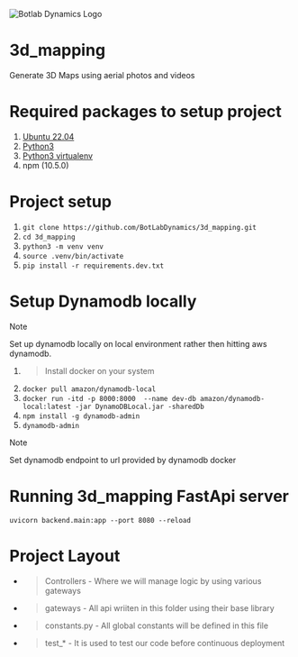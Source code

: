 ![Botlab Dynamics Logo](https://botlabdynamics.com/sites/default/files/2022-11/BL%20Botlab%20Dynamics%20%281%29.png)

# 3d_mapping
Generate 3D Maps using aerial photos and videos

# Required packages to setup project
1. [Ubuntu 22.04](https://releases.ubuntu.com/jammy/)
2. [Python3](https://www.python.org/ftp/python/3.10.12/Python-3.10.12.tar.xz) 
3. [Python3 virtualenv](https://pypi.org/project/virtualenv/)
4. npm (10.5.0)

# Project setup
1. `git clone https://github.com/BotLabDynamics/3d_mapping.git`
2. `cd 3d_mapping`
3. `python3 -m venv venv`
4. `source .venv/bin/activate`
5. `pip install -r requirements.dev.txt`

# Setup Dynamodb locally
> [!NOTE]
> Set up dynamodb locally on local environment rather then hitting aws dynamodb.

1. > Install docker on your system
2. `docker pull amazon/dynamodb-local`
3. `docker run -itd -p 8000:8000  --name dev-db amazon/dynamodb-local:latest -jar DynamoDBLocal.jar -sharedDb`
4. `npm install -g dynamodb-admin`
5. `dynamodb-admin`

> [!NOTE]
> Set dynamodb endpoint to url provided by dynamodb docker

# Running 3d_mapping FastApi server
`uvicorn backend.main:app --port 8080 --reload`

# Project Layout
-   > Controllers - Where we will manage logic by using various gateways
-   > gateways - All api wriiten in this folder using their base library
-   > constants.py - All global constants will be defined in this file
-   > test_* - It is used to test our code before continuous deployment
